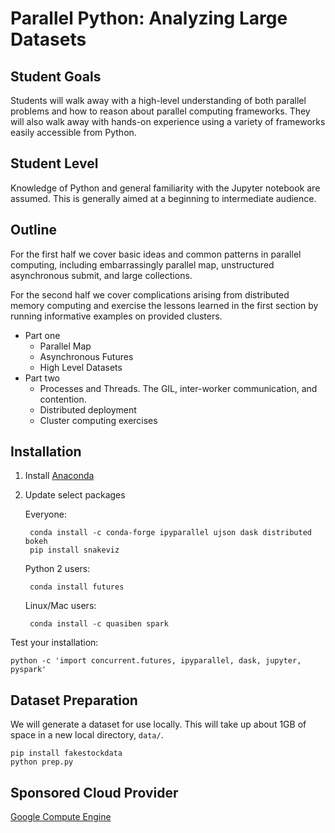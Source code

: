 # Parallel Python: Analyzing Large Datasets

## Student Goals

Students will walk away with a high-level understanding of both parallel
problems and how to reason about parallel computing frameworks.  They will also
walk away with hands-on experience using a variety of frameworks easily
accessible from Python.

## Student Level

Knowledge of Python and general familiarity with the Jupyter notebook are
assumed.  This is generally aimed at a beginning to intermediate audience.


## Outline

For the first half we cover basic ideas and common patterns in parallel
computing, including embarrassingly parallel map, unstructured asynchronous
submit, and large collections.

For the second half we cover complications arising from distributed memory
computing and exercise the lessons learned in the first section by running
informative examples on provided clusters.

- Part one
    - Parallel Map
    - Asynchronous Futures
    - High Level Datasets
- Part two
    - Processes and Threads.  The GIL, inter-worker communication, and contention.
    - Distributed deployment
    - Cluster computing exercises

## Installation

1. Install [Anaconda](https://www.continuum.io/downloads)
2. Update select packages

    Everyone:

        conda install -c conda-forge ipyparallel ujson dask distributed bokeh
        pip install snakeviz

    Python 2 users:

        conda install futures

    Linux/Mac users:

        conda install -c quasiben spark

Test your installation:

    python -c 'import concurrent.futures, ipyparallel, dask, jupyter, pyspark'


## Dataset Preparation

We will generate a dataset for use locally.  This will take up about 1GB of
space in a new local directory, `data/`.

    pip install fakestockdata
    python prep.py


## Sponsored Cloud Provider

[Google Compute Engine](https://cloud.google.com/compute/)
